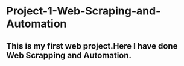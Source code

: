 # Project-1-Web-Scraping-and-Automation

 ## This is my first web project.Here I have done Web Scrapping and Automation.
